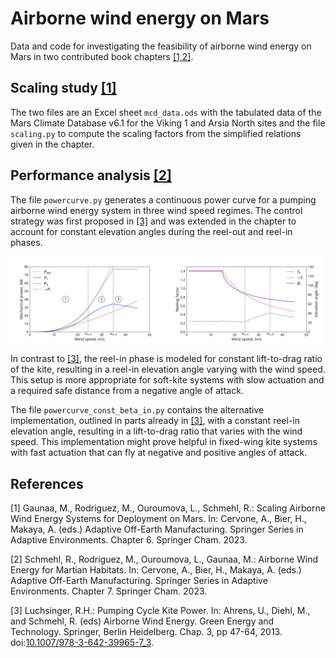 # Airborne wind energy on Mars

Data and code for investigating the feasibility of airborne wind energy on Mars in two contributed book chapters [[1,2]](#References).

## Scaling study [[1]](#References)

The two files are an Excel sheet `mcd_data.ods` with the tabulated data of the Mars Climate Database v6.1 for the Viking 1 and Arsia North sites and the file `scaling.py` to compute the scaling factors from the simplified relations given in the chapter.

## Performance analysis [[2]](#References)

The file `powercurve.py` generates a continuous power curve for a pumping airborne wind energy system in three wind speed regimes. The control strategy was first proposed in [[3]](#References) and was extended in the chapter to account for constant elevation angles during the reel-out and reel-in phases.

<img src="./powercurve.svg" width=49%></img>
<img src="./operations.svg" width=49%></img>

In contrast to [[3]](#References), the reel-in phase is modeled for constant lift-to-drag ratio of the kite, resulting in a reel-in elevation angle varying with the wind speed. This setup is more appropriate for soft-kite systems with slow actuation and a required safe distance from a negative angle of attack.

The file `powercurve_const_beta_in.py` contains the alternative implementation, outlined in parts already in [[3]](#References), with a constant reel-in elevation angle, resulting in a lift-to-drag ratio that varies with the wind speed. This implementation might prove helpful in fixed-wing kite systems with fast actuation that can fly at negative and positive angles of attack.

## References

[1] Gaunaa, M., Rodriguez, M., Ouroumova, L., Schmehl, R.: Scaling Airborne Wind Energy Systems for Deployment on Mars. In: Cervone, A., Bier, H., Makaya, A. (eds.) Adaptive Off-Earth Manufacturing. Springer Series in Adaptive Environments. Chapter 6. Springer Cham. 2023.

[2] Schmehl, R., Rodriguez, M., Ouroumova, L., Gaunaa, M.: Airborne Wind Energy for Martian Habitats. In: Cervone, A., Bier, H., Makaya, A. (eds.)  Adaptive Off-Earth Manufacturing. Springer Series in Adaptive Environments. Chapter 7. Springer Cham. 2023.

[3] Luchsinger, R.H.: Pumping Cycle Kite Power. In: Ahrens, U., Diehl, M., and Schmehl, R. (eds) Airborne Wind Energy. Green Energy and Technology. Springer, Berlin Heidelberg. Chap. 3, pp 47-64, 2013. doi:[10.1007/978-3-642-39965-7_3](https://doi.org/10.1007/978-3-642-39965-7_3).
